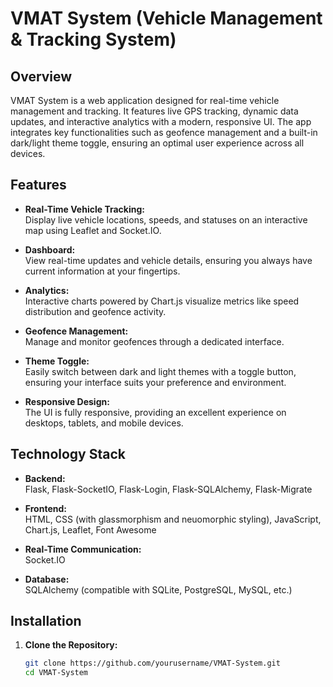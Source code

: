 # VMAT System (Vehicle Management & Tracking System)

## Overview

VMAT System is a web application designed for real-time vehicle management and tracking. It features live GPS tracking, dynamic data updates, and interactive analytics with a modern, responsive UI. The app integrates key functionalities such as geofence management and a built-in dark/light theme toggle, ensuring an optimal user experience across all devices.

## Features

- **Real-Time Vehicle Tracking:**  
  Display live vehicle locations, speeds, and statuses on an interactive map using Leaflet and Socket.IO.

- **Dashboard:**  
  View real-time updates and vehicle details, ensuring you always have current information at your fingertips.

- **Analytics:**  
  Interactive charts powered by Chart.js visualize metrics like speed distribution and geofence activity.

- **Geofence Management:**  
  Manage and monitor geofences through a dedicated interface.

- **Theme Toggle:**  
  Easily switch between dark and light themes with a toggle button, ensuring your interface suits your preference and environment.

- **Responsive Design:**  
  The UI is fully responsive, providing an excellent experience on desktops, tablets, and mobile devices.

## Technology Stack

- **Backend:**  
  Flask, Flask-SocketIO, Flask-Login, Flask-SQLAlchemy, Flask-Migrate

- **Frontend:**  
  HTML, CSS (with glassmorphism and neuomorphic styling), JavaScript, Chart.js, Leaflet, Font Awesome

- **Real-Time Communication:**  
  Socket.IO

- **Database:**  
  SQLAlchemy (compatible with SQLite, PostgreSQL, MySQL, etc.)

## Installation

1. **Clone the Repository:**

   ```bash
   git clone https://github.com/yourusername/VMAT-System.git
   cd VMAT-System

